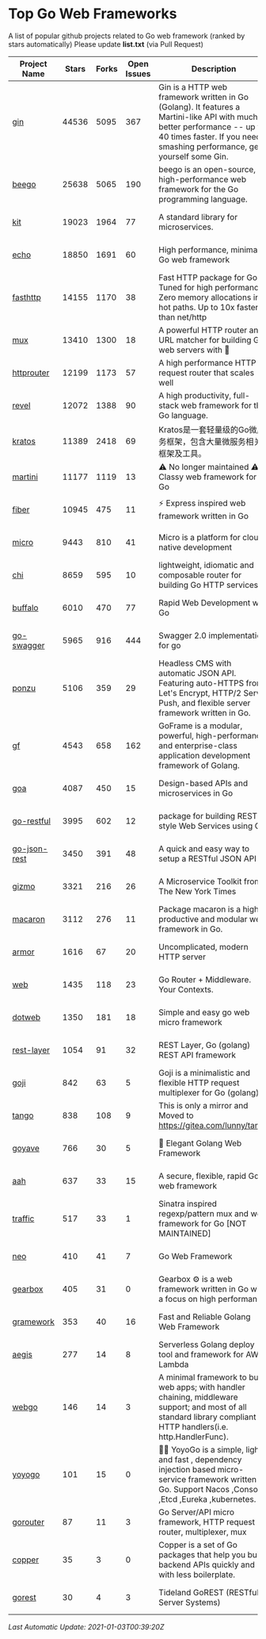 # Top Go Web Frameworks
A list of popular github projects related to Go web framework (ranked by stars automatically)
Please update **list.txt** (via Pull Request)

| Project Name | Stars | Forks | Open Issues | Description | Last Commit |
| ------------ | ----- | ----- | ----------- | ----------- | ----------- |
| [gin](https://github.com/gin-gonic/gin) | 44536 | 5095 | 367 | Gin is a HTTP web framework written in Go (Golang). It features a Martini-like API with much better performance -- up to 40 times faster. If you need smashing performance, get yourself some Gin. | 2020-11-11 01:41:35 |
| [beego](https://github.com/beego/beego) | 25638 | 5065 | 190 | beego is an open-source, high-performance web framework for the Go programming language. | 2021-01-02 11:31:28 |
| [kit](https://github.com/go-kit/kit) | 19023 | 1964 | 77 | A standard library for microservices. | 2020-11-30 02:00:37 |
| [echo](https://github.com/labstack/echo) | 18850 | 1691 | 60 | High performance, minimalist Go web framework | 2021-01-03 00:20:24 |
| [fasthttp](https://github.com/valyala/fasthttp) | 14155 | 1170 | 38 | Fast HTTP package for Go. Tuned for high performance. Zero memory allocations in hot paths. Up to 10x faster than net/http | 2021-01-02 20:14:25 |
| [mux](https://github.com/gorilla/mux) | 13410 | 1300 | 18 | A powerful HTTP router and URL matcher for building Go web servers with 🦍 | 2020-09-12 19:20:56 |
| [httprouter](https://github.com/julienschmidt/httprouter) | 12199 | 1173 | 57 | A high performance HTTP request router that scales well | 2020-09-21 13:50:23 |
| [revel](https://github.com/revel/revel) | 12072 | 1388 | 90 | A high productivity, full-stack web framework for the Go language. | 2020-07-12 05:57:36 |
| [kratos](https://github.com/go-kratos/kratos) | 11389 | 2418 | 69 | Kratos是一套轻量级的Go微服务框架，包含大量微服务相关框架及工具。 | 2020-12-30 11:23:55 |
| [martini](https://github.com/go-martini/martini) | 11177 | 1119 | 13 | ⚠️ No longer maintained ⚠️  Classy web framework for Go | 2017-01-21 21:58:54 |
| [fiber](https://github.com/gofiber/fiber) | 10945 | 475 | 11 | ⚡️ Express inspired web framework written in Go | 2020-12-28 05:28:42 |
| [micro](https://github.com/micro/micro) | 9443 | 810 | 41 | Micro is a platform for cloud native development | 2020-12-29 20:00:49 |
| [chi](https://github.com/go-chi/chi) | 8659 | 595 | 10 | lightweight, idiomatic and composable router for building Go HTTP services | 2020-12-24 17:28:05 |
| [buffalo](https://github.com/gobuffalo/buffalo) | 6010 | 470 | 77 | Rapid Web Development w/ Go | 2020-12-24 00:41:52 |
| [go-swagger](https://github.com/go-swagger/go-swagger) | 5965 | 916 | 444 | Swagger 2.0 implementation for go | 2020-12-30 08:22:42 |
| [ponzu](https://github.com/ponzu-cms/ponzu) | 5106 | 359 | 29 | Headless CMS with automatic JSON API. Featuring auto-HTTPS from Let's Encrypt, HTTP/2 Server Push, and flexible server framework written in Go. | 2020-01-02 00:14:32 |
| [gf](https://github.com/gogf/gf) | 4543 | 658 | 162 | GoFrame is a modular, powerful, high-performance and enterprise-class application development framework of Golang.  | 2021-01-02 13:06:51 |
| [goa](https://github.com/goadesign/goa) | 4087 | 450 | 15 | Design-based APIs and microservices in Go | 2020-12-28 22:19:07 |
| [go-restful](https://github.com/emicklei/go-restful) | 3995 | 602 | 12 | package for building REST-style Web Services using Go | 2020-11-10 21:14:31 |
| [go-json-rest](https://github.com/ant0ine/go-json-rest) | 3450 | 391 | 48 | A quick and easy way to setup a RESTful JSON API | 2017-09-13 04:12:08 |
| [gizmo](https://github.com/nytimes/gizmo) | 3321 | 216 | 26 | A Microservice Toolkit from The New York Times | 2020-08-25 21:02:25 |
| [macaron](https://github.com/go-macaron/macaron) | 3112 | 276 | 11 | Package macaron is a high productive and modular web framework in Go. | 2020-11-13 12:00:30 |
| [armor](https://github.com/labstack/armor) | 1616 | 67 | 20 | Uncomplicated, modern HTTP server | 2019-08-03 18:10:09 |
| [web](https://github.com/gocraft/web) | 1435 | 118 | 23 | Go Router + Middleware. Your Contexts. | 2019-02-07 15:06:52 |
| [dotweb](https://github.com/devfeel/dotweb) | 1350 | 181 | 18 | Simple and easy go web micro framework | 2020-12-19 12:53:17 |
| [rest-layer](https://github.com/rs/rest-layer) | 1054 | 91 | 32 | REST Layer, Go (golang) REST API framework | 2019-12-05 10:17:11 |
| [goji](https://github.com/goji/goji) | 842 | 63 | 5 | Goji is a minimalistic and flexible HTTP request multiplexer for Go (golang) | 2019-01-26 23:58:29 |
| [tango](https://github.com/lunny/tango) | 838 | 108 | 9 | This is only a mirror and Moved to https://gitea.com/lunny/tango | 2019-05-17 03:31:10 |
| [goyave](https://github.com/System-Glitch/goyave) | 766 | 30 | 5 | 🍐 Elegant Golang Web Framework | 2020-12-29 12:58:59 |
| [aah](https://github.com/go-aah/aah) | 637 | 33 | 15 | A secure, flexible, rapid Go web framework | 2020-09-02 02:31:20 |
| [traffic](https://github.com/gravityblast/traffic) | 517 | 33 | 1 | Sinatra inspired regexp/pattern mux and web framework for Go [NOT MAINTAINED] | 2015-11-26 21:31:07 |
| [neo](https://github.com/ivpusic/neo) | 410 | 41 | 7 | Go Web Framework | 2017-08-14 23:54:31 |
| [gearbox](https://github.com/gogearbox/gearbox) | 405 | 31 | 0 | Gearbox :gear: is a web framework written in Go with a focus on high performance | 2020-12-29 18:38:39 |
| [gramework](https://github.com/gramework/gramework) | 353 | 40 | 16 | Fast and Reliable Golang Web Framework | 2020-01-21 17:51:59 |
| [aegis](https://github.com/tmaiaroto/aegis) | 277 | 14 | 8 | Serverless Golang deploy tool and framework for AWS Lambda | 2019-07-28 17:59:41 |
| [webgo](https://github.com/bnkamalesh/webgo) | 146 | 14 | 3 | A minimal framework to build web apps; with handler chaining, middleware support; and most of all standard library compliant HTTP handlers(i.e. http.HandlerFunc). | 2020-07-14 17:20:04 |
| [yoyogo](https://github.com/yoyofx/yoyogo) | 101 | 15 | 0 | 🦄🌈 YoyoGo is a simple, light and fast , dependency injection based micro-service framework written in Go. Support Nacos ,Consoul ,Etcd ,Eureka ,kubernetes. | 2020-12-21 12:11:06 |
| [gorouter](https://github.com/vardius/gorouter) | 87 | 11 | 3 | Go Server/API micro framework, HTTP request router, multiplexer, mux | 2020-11-27 11:13:46 |
| [copper](https://github.com/tusharsoni/copper) | 35 | 3 | 0 | Copper is a set of Go packages that help you build backend APIs quickly and with less boilerplate. | 2020-09-14 13:55:44 |
| [gorest](https://github.com/tideland/gorest) | 30 | 4 | 3 | Tideland GoREST (RESTful Server Systems) | 2017-11-10 13:00:37 |

*Last Automatic Update: 2021-01-03T00:39:20Z*